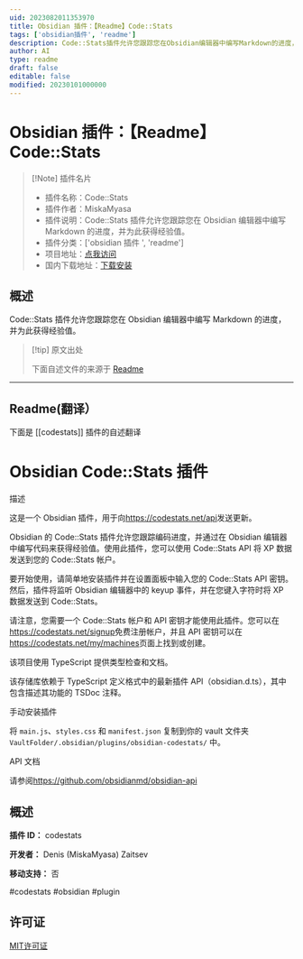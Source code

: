 ```yaml
---
uid: 2023082011353970
title: Obsidian 插件：【Readme】Code::Stats
tags: ['obsidian插件', 'readme']
description: Code::Stats插件允许您跟踪您在Obsidian编辑器中编写Markdown的进度，并为此获得经验值。
author: AI
type: readme
draft: false
editable: false
modified: 20230101000000
---
```


# Obsidian 插件：【Readme】Code::Stats

> [!Note] 插件名片
> - 插件名称：Code::Stats
> - 插件作者：MiskaMyasa
> - 插件说明：Code::Stats 插件允许您跟踪您在 Obsidian 编辑器中编写 Markdown 的进度，并为此获得经验值。
> - 插件分类：['obsidian 插件 ', 'readme']
> - 项目地址：[点我访问](https://github.com/Miskamyasa/obsidian-codestats)
> - 国内下载地址：[下载安装](https://pkmer.cn/products/plugin/pluginMarket/?codestats)

## 概述

Code::Stats 插件允许您跟踪您在 Obsidian 编辑器中编写 Markdown 的进度，并为此获得经验值。

> [!tip] 原文出处
>
>下面自述文件的来源于 [Readme](https://ghproxy.net/https://raw.githubusercontent.com/Miskamyasa/obsidian-codestats/main/README.md)

---

## Readme(翻译）

下面是 [[codestats]] 插件的自述翻译

# Obsidian Code::Stats 插件

描述

这是一个 Obsidian 插件，用于向<https://codestats.net/api>发送更新。

Obsidian 的 Code::Stats 插件允许您跟踪编码进度，并通过在 Obsidian 编辑器中编写代码来获得经验值。使用此插件，您可以使用 Code::Stats API 将 XP 数据发送到您的 Code::Stats 帐户。

要开始使用，请简单地安装插件并在设置面板中输入您的 Code::Stats API 密钥。然后，插件将监听 Obsidian 编辑器中的 keyup 事件，并在您键入字符时将 XP 数据发送到 Code::Stats。

请注意，您需要一个 Code::Stats 帐户和 API 密钥才能使用此插件。您可以在<https://codestats.net/signup>免费注册帐户，并且 API 密钥可以在<https://codestats.net/my/machines>页面上找到或创建。

该项目使用 TypeScript 提供类型检查和文档。

该存储库依赖于 TypeScript 定义格式中的最新插件 API（obsidian.d.ts），其中包含描述其功能的 TSDoc 注释。

手动安装插件

将 `main.js`、`styles.css` 和 `manifest.json` 复制到你的 vault 文件夹 `VaultFolder/.obsidian/plugins/obsidian-codestats/` 中。

API 文档

请参阅<https://github.com/obsidianmd/obsidian-api>

## 概述

**插件 ID：** codestats

**开发者：** Denis (MiskaMyasa) Zaitsev

**移动支持：** 否

#codestats #obsidian #plugin

## 许可证

[MIT许可证](./LICENCE.md)
